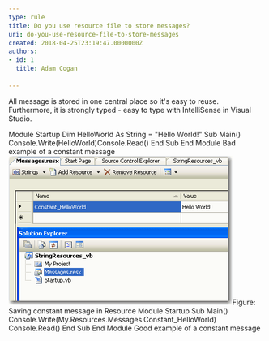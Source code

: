 ```yaml
---
type: rule
title: Do you use resource file to store messages?
uri: do-you-use-resource-file-to-store-messages
created: 2018-04-25T23:19:47.0000000Z
authors:
- id: 1
  title: Adam Cogan

---
```


 All message is stored in one central place so it's easy to reuse. Furthermore, it is strongly typed - easy to type with IntelliSense in Visual Studio.
 
Module Startup Dim HelloWorld As String = "Hello World!" Sub Main() Console.Write(HelloWorld)Console.Read() End Sub End Module
Bad example of a constant message ![BetterCode_ConstantMessages.gif](BetterCode_ConstantMessages.gif)Figure: Saving constant message in Resource
Module Startup Sub Main() Console.Write(My.Resources.Messages.Constant\_HelloWorld) Console.Read() End Sub End Module
Good example of a constant message 

​

